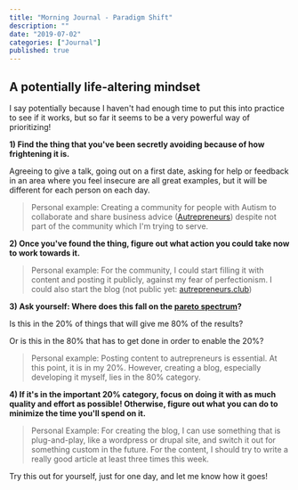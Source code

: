 ```yaml
---
title: "Morning Journal - Paradigm Shift"
description: ""
date: "2019-07-02"
categories: ["Journal"]
published: true
---
```


## A potentially life-altering mindset

I say potentially because I haven't had enough time to put this into practice to see if it works, but so far it seems to be a very powerful way of prioritizing!

**1) Find the thing that you've been secretly avoiding because of how frightening it is.**

Agreeing to give a talk, going out on a first date, asking for help or feedback in an area where you feel insecure are all great examples, but it will be different for each person on each day.

> Personal example: Creating a community for people with Autism to collaborate and share business advice ([Autrepreneurs](https://www.facebook.com/groups/2488855847811430/)) despite not part of the community which I'm trying to serve.

**2) Once you've found the thing, figure out what action you could take now to work towards it.**

> Personal example: For the community, I could start filling it with content and posting it publicly, against my fear of perfectionism. I could also start the blog (not public yet: [autrepreneurs.club](https://www.autrepreneurs.club))

**3) Ask yourself: Where does this fall on the [pareto spectrum](https://betterexplained.com/articles/understanding-the-pareto-principle-the-8020-rule/)?**

Is this in the 20% of things that will give me 80% of the results?

Or is this in the 80% that has to get done in order to enable the 20%?

> Personal example: Posting content to autrepreneurs is essential. At this point, it is in my 20%. However, creating a blog, especially developing it myself, lies in the 80% category.

**4) If it's in the important 20% category, focus on doing it with as much quality and effort as possible! Otherwise, figure out what you can do to minimize the time you'll spend on it.**

> Personal Example: For creating the blog, I can use something that is plug-and-play, like a wordpress or drupal site, and switch it out for something custom in the future. For the content, I should try to write a really good article at least three times this week.

Try this out for yourself, just for one day, and let me know how it goes!
